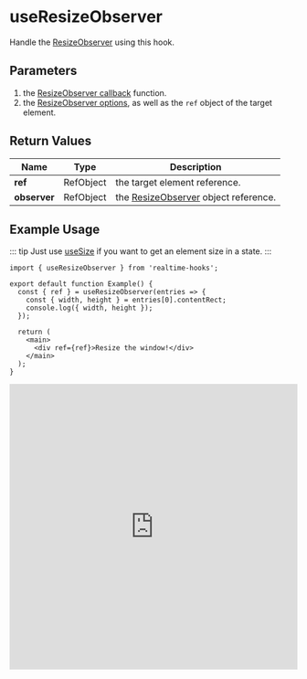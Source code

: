 # useResizeObserver

Handle the [ResizeObserver](https://developer.mozilla.org/en-US/docs/Web/API/ResizeObserver) using this hook.

## Parameters

1. the [ResizeObserver callback](https://developer.mozilla.org/en-US/docs/Web/API/ResizeObserver/ResizeObserver#callback) function.
2. the [ResizeObserver options](https://developer.mozilla.org/en-US/docs/Web/API/ResizeObserver/observe#options), as well as the `ref` object of the target element.

## Return Values

| Name         | Type      | Description                                                                                                            |
| ------------ | --------- | ---------------------------------------------------------------------------------------------------------------------- |
| **ref**      | RefObject | the target element reference.                                                                                          |
| **observer** | RefObject | the [ResizeObserver](https://developer.mozilla.org/en-US/docs/Web/API/ResizeObserver/ResizeObserver) object reference. |

## Example Usage

::: tip
Just use [useSize](./useSize) if you want to get an element size in a state.
:::

```tsx
import { useResizeObserver } from 'realtime-hooks';

export default function Example() {
  const { ref } = useResizeObserver(entries => {
    const { width, height } = entries[0].contentRect;
    console.log({ width, height });
  });

  return (
    <main>
      <div ref={ref}>Resize the window!</div>
    </main>
  );
}
```

<iframe src="https://codesandbox.io/embed/useresizeobserver-gqcx6s?expanddevtools=1&fontsize=14&hidenavigation=1&module=%2Fsrc%2FComponent.tsx&theme=dark" style="width:100%; height:500px; border:0; overflow:hidden;" title="useResizeObserver" allow="accelerometer; ambient-light-sensor; camera; encrypted-media; geolocation; gyroscope; hid; microphone; midi; payment; usb; vr; xr-spatial-tracking" sandbox="allow-forms allow-modals allow-popups allow-presentation allow-same-origin allow-scripts"></iframe>
